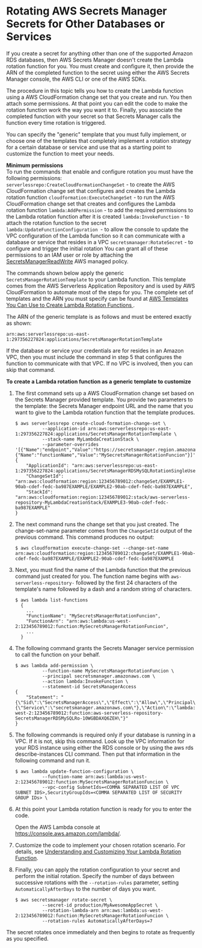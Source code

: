 # Rotating AWS Secrets Manager Secrets for Other Databases or Services<a name="rotating-secrets-create-generic-template"></a>

If you create a secret for anything other than one of the supported Amazon RDS databases, then AWS Secrets Manager doesn't create the Lambda rotation function for you\. You must create and configure it, then provide the ARN of the completed function to the secret using either the AWS Secrets Manager console, the AWS CLI or one of the AWS SDKs\.

The procedure in this topic tells you how to create the Lambda function using a AWS CloudFormation change set that you create and run\. You then attach some permissions\. At that point you can edit the code to make the rotation function work the way you want it to\. Finally, you associate the completed function with your secret so that Secrets Manager calls the function every time rotation is triggered\.

You can specify the "generic" template that you must fully implement, or choose one of the templates that completely implement a rotation strategy for a certain database or service and use that as a starting point to customize the function to meet your needs\. 

**Minimum permissions**  
To run the commands that enable and configure rotation you must have the following permissions:  
`serverlessrepo:CreateCloudFormationChangeSet` \- to create the AWS CloudFormation change set that configures and creates the Lambda rotation function
`cloudformation:ExecuteChangeSet` \- to run the AWS CloudFormation change set that creates and configures the Lambda rotation function
`lambda:AddPermission` \- to add the required permissions to the Lambda rotation function after it is created
`lambda:InvokeFunction` \- to attach the rotation function to the secret
`lambda:UpdateFunctionConfiguration `\- to allow the console to update the VPC configuration of the Lambda function so it can communicate with a database or service that resides in a VPC
`secretsmanager:RotateSecret` \- to configure and trigger the initial rotation
You can grant all of these permissions to an IAM user or role by attaching the [SecretsManagerReadWrite](https://console.aws.amazon.com/iam/home#/policies/arn:aws:iam::aws:policy/SecretsManagerReadWrite) AWS managed policy\. 

The commands shown below apply the generic `SecretsManagerRotationTemplate` to your Lambda function\. This template comes from the AWS Serverless Application Repository and is used by AWS CloudFormation to automate most of the steps for you\. The complete set of templates and the ARN you must specify can be found at [AWS Templates You Can Use to Create Lambda Rotation Functions ](reference_available-rotation-templates.md)\. 

The ARN of the generic template is as follows and must be entered exactly as shown:

```
arn:aws:serverlessrepo:us-east-1:297356227824:applications/SecretsManagerRotationTemplate
```

If the database or service your credentials are for resides in an Amazon VPC, then you must include the command in step 5 that configures the function to communicate with that VPC\. If no VPC is involved, then you can skip that command\.

**To create a Lambda rotation function as a generic template to customize**

1. The first command sets up a AWS CloudFormation change set based on the Secrets Manager provided template\. You provide two parameters to the template: the Secrets Manager endpoint URL and the name that you want to give to the Lambda rotation function that the template produces\.

   ```
   $ aws serverlessrepo create-cloud-formation-change-set \
             --application-id arn:aws:serverlessrepo:us-east-1:297356227824:applications/SecretsManagerRotationTemplate \
             --stack-name MyLambdaCreationStack \
             --parameter-overrides '[{"Name":"endpoint","Value":"https://secretsmanager.region.amazonaws.com"},{"Name":"functionName","Value":"MySecretsManagerRotationFuncion"}]'
   {
       "ApplicationId": "arn:aws:serverlessrepo:us-east-1:297356227824:applications/SecretsManagerRDSMySQLRotationSingleUser",
       "ChangeSetId": "arn:aws:cloudformation:region:123456789012:changeSet/EXAMPLE1-90ab-cdef-fedc-ba987EXAMPLE/EXAMPLE2-90ab-cdef-fedc-ba987EXAMPLE",
       "StackId": "arn:aws:cloudformation:region:123456789012:stack/aws-serverless-repository-MyLambdaCreationStack/EXAMPLE3-90ab-cdef-fedc-ba987EXAMPLE"
   }
   ```

1. The next command runs the change set that you just created\. The change\-set\-name parameter comes from the `ChangeSetId` output of the previous command\. This command produces no output:

   ```
   $ aws cloudformation execute-change-set --change-set-name arn:aws:cloudformation:region:123456789012:changeSet/EXAMPLE1-90ab-cdef-fedc-ba987EXAMPLE/EXAMPLE2-90ab-cdef-fedc-ba987EXAMPLE
   ```

1. Next, you must find the name of the Lambda function that the previous command just created for you\. The function name begins with `aws-serverless-repository-` followed by the first 24 characters of the template's name followed by a dash and a random string of characters\.

   ```
   $ aws lambda list-functions
     {
       ...
       "FunctionName": "MySecretsManagerRotationFuncion",
       "FunctionArn": "arn:aws:lambda:us-west-2:123456789012:function:MySecretsManagerRotationFuncion",
       ...
     }
   ```

1. The following command grants the Secrets Manager service permission to call the function on your behalf\.

   ```
   $ aws lambda add-permission \
             --function-name MySecretsManagerRotationFuncion \
             --principal secretsmanager.amazonaws.com \
             --action lambda:InvokeFunction \
             --statement-id SecretsManagerAccess
   {
       "Statement": "{\"Sid\":\"SecretsManagerAccess\",\"Effect\":\"Allow\",\"Principal\":{\"Service\":\"secretsmanager.amazonaws.com\"},\"Action\":\"lambda:InvokeFunction\",\"Resource\":\"arn:aws:lambda:us-west-2:123456789012:function:aws-serverless-repository-SecretsManagerRDSMySQLRo-10WGBDAXQ6ZEH\"}"
   }
   ```

1. The following commands is required only if your database is running in a VPC\. If it is not, skip this command\. Look up the VPC information for your RDS instance using either the RDS console or by using the aws rds describe\-instances CLI command\. Then put that information in the following command and run it\.

   ```
   $ aws lambda update-function-configuration \
             --function-name arn:aws:lambda:us-west-2:123456789012:function:MySecretsManagerRotationFuncion \
             --vpc-config SubnetIds=<COMMA SEPARATED LIST OF VPC SUBNET IDS>,SecurityGroupIds=<COMMA SEPARATED LIST OF SECURITY GROUP IDs> \
   ```

1. At this point your Lambda rotation function is ready for you to enter the code\.

   Open the AWS Lambda console at [https://console\.aws\.amazon\.com/lambda/](https://console.aws.amazon.com/lambda/)\.

1. Customize the code to implement your chosen rotation scenario\. For details, see [Understanding and Customizing Your Lambda Rotation Function](rotating-secrets-lambda-function-customizing.md)\.

1. Finally, you can apply the rotation configuration to your secret and perform the initial rotation\. Specify the number of days between successive rotations with the `--rotation-rules` parameter, setting `AutomaticallyAfterDays` to the number of days you want\.

   ```
   $ aws secretsmanager rotate-secret \
             --secret-id production/MyAwesomeAppSecret \
             --rotation-lambda-arn arn:aws:lambda:us-west-2:123456789012:function:MySecretsManagerRotationFuncion \
             --rotation-rules AutomaticallyAfterDays=7
   ```

The secret rotates once immediately and then begins to rotate as frequently as you specified\.